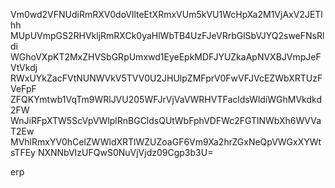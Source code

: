 Vm0wd2VFNUdiRmRXV0doVllteEtXRmxVUm5kVU1WcHpXa2M1VjAxV2JETlhh
MUpUVmpGS2RHVkljRmRXCk0yaHlWbTB4UzFJeVRrbGlSbVJYQ2sweFNsRldi
WGhoVXpKT2MxZHVSbGRpUmxwd1EyeEpkMDFJYUZkaApNVXBJVmpJeFVtVkdj
RWxUYkZacFVtNUNWVkV5TVV0U2JHUlpZMFprV0FwVFJVcEZWbXRTUzFVeFpF
ZFQKYmtwb1VqTm9WRlJVU205WFJrVjVaVWRHVTFacldsWldiWGhMVkdkd2FW
WnJiRFpXTW5ScVpVWlplRnBGCldsQUtWbFphVDFWc2FGTlNWbXh6WVVaT2Ew
MVhlRmxYV0hCelZWWldXRTlWZUZoaGF6Vm9Xa2hrZGxNeQpVWGxXYWtsTFEy
NXNNbVIzUFQwS0NuVjVjdz09Cgp3b3U=

erp